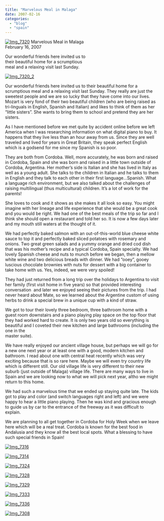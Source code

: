 ```yaml
---
title: "Marvelous Meal in Malaga"
date: 2007-02-16
categories: 
  - "blog"
  - "spain"
---
```


 [![Img_7320](https://pub-ac94b3f306b24c0dba4238943c97f2e1.r2.dev/2008/04/18/img_7320.png "Img_7320")](https://pub-ac94b3f306b24c0dba4238943c97f2e1.r2.dev/photos/uncategorized/2008/04/18/img_7320.png) Marvelous Meal in Malaga  
February 16, 2007

Our wonderful friends here invited us to  
their beautiful home for a scrumptious  
meal and a relaxing visit last Sunday.

<!--more-->

[![Img_7320_2](https://pub-ac94b3f306b24c0dba4238943c97f2e1.r2.dev/2008/04/18/img_7320_2.png "Img_7320_2")](https://pub-ac94b3f306b24c0dba4238943c97f2e1.r2.dev/photos/uncategorized/2008/04/18/img_7320_2.png)

Our wonderful friends here invited us to their beautiful home for a scrumptious meal and a relaxing visit last Sunday. They really are just the sweetest people and we are so lucky that they have come into our lives. Mozart is very fond of their two beautiful children (who are being raised as tri-linguals in English, Spanish and Italian) and likes to think of them as her “little sisters”. She wants to bring them to school and pretend they are her sisters.

As I have mentioned before we met quite by accident online before we left America when I was researching information on what digital piano to buy. It happens that they live less than an hour away from us. Since they are well traveled and lived for years in Great Britain, they speak perfect English which is a godsend for me since my Spanish is so poor.

They are both from Cordoba. Well, more accurately, he was born and raised in Cordoba, Spain and she was born and raised in a little town outside of Cordoba, Argentina. Her mother’s side is Italian and she has lived in Italy as well as a young adult. She talks to the children in Italian and he talks to them in English and they talk to each other in their first language...Spanish. What a language rich environment, but we also talked about the challenges of raising multilingual (thus multicultural) children. It’s a lot of work for the parents!

She loves to cook and it shows as she makes it all look so easy. You might imagine with her lineage and life experience that she would be a great cook and you would be right. We had one of the best meals of the trip so far and I think she should open a restaurant and told her so. It is now a few days later and my mouth still waters at the thought of it.

We had perfectly baked salmon with an out-of-this-world blue cheese white sauce to top it and perfectly baked sliced potatoes with rosemary and onions. Two great green salads and a yummy orange and dried cod dish that was his mother’s recipe and a typical Cordoba, Spain specialty. We had lovely Spanish cheese and nuts to munch before we began, then a mellow white wine and two delicious breads with dinner. We had “ooey”, gooey luscious chocolate brownies with nuts for dessert with a big container to take home with us. Yes, indeed, we were very spoiled!

They had just returned from a long trip over the holidays to Argentina to visit her family (first visit home in five years) so that provided interesting conversation  and later we enjoyed seeing their pictures from the trip. I had never heard about Mate, so we learned about the Argentine custom of using herbs to drink a special brew in a unique cup with a kind of straw.

We got to tour their lovely three bedroom, three bathroom home with a guest room downstairs and a piano playing play space on the top floor that they had worked hard to create. It is only two years old so everything is beautiful and I coveted their new kitchen and large bathrooms (including the one in the  
master suite).

We have really enjoyed our ancient village house, but perhaps we will go for a new one next year or at least one with a good, modern kitchen and bathroom. I read about one with central heat recently which was very exciting because that is so rare here. Maybe we will even try country life which is different still. Our old village life is very different to their new suburb (just outside of Malaga) village life. There are many ways to live in Spain and we are looking now to what we will pick next year, altho we might return to this home.

We had such a marvelous time that we ended up staying quite late. The kids got to play and color (and switch languages right and left) and we were happy to hear a little piano playing. Then he was kind and gracious enough to guide us by car to the entrance of the freeway as it was difficult to explain.

We are planning to all get together in Cordoba for Holy Week when we leave here which will be a real treat. Cordoba is known for the best food in Andalusia and they know all the best local spots. What a blessing to have such special friends in Spain!

[![Img_7316](https://pub-ac94b3f306b24c0dba4238943c97f2e1.r2.dev/2008/04/18/img_7316.png "Img_7316")](https://pub-ac94b3f306b24c0dba4238943c97f2e1.r2.dev/photos/uncategorized/2008/04/18/img_7316.png)

[![Img_7314](https://pub-ac94b3f306b24c0dba4238943c97f2e1.r2.dev/2008/04/18/img_7314.png "Img_7314")](https://pub-ac94b3f306b24c0dba4238943c97f2e1.r2.dev/photos/uncategorized/2008/04/18/img_7314.png)

[![Img_7324](https://pub-ac94b3f306b24c0dba4238943c97f2e1.r2.dev/2008/04/18/img_7324.png "Img_7324")](https://pub-ac94b3f306b24c0dba4238943c97f2e1.r2.dev/photos/uncategorized/2008/04/18/img_7324.png)

[![Img_7328](https://pub-ac94b3f306b24c0dba4238943c97f2e1.r2.dev/2008/04/18/img_7328.png "Img_7328")](https://pub-ac94b3f306b24c0dba4238943c97f2e1.r2.dev/photos/uncategorized/2008/04/18/img_7328.png)

[![Img_7329](https://pub-ac94b3f306b24c0dba4238943c97f2e1.r2.dev/2008/04/18/img_7329.png "Img_7329")](https://pub-ac94b3f306b24c0dba4238943c97f2e1.r2.dev/photos/uncategorized/2008/04/18/img_7329.png)

[![Img_7333](https://pub-ac94b3f306b24c0dba4238943c97f2e1.r2.dev/2008/04/18/img_7333.png "Img_7333")](https://pub-ac94b3f306b24c0dba4238943c97f2e1.r2.dev/photos/uncategorized/2008/04/18/img_7333.png)

[![Img_7336](https://pub-ac94b3f306b24c0dba4238943c97f2e1.r2.dev/2008/04/18/img_7336.png "Img_7336")](https://pub-ac94b3f306b24c0dba4238943c97f2e1.r2.dev/photos/uncategorized/2008/04/18/img_7336.png)

[![Img_7308](https://pub-ac94b3f306b24c0dba4238943c97f2e1.r2.dev/2008/04/18/img_7308.png "Img_7308")](https://pub-ac94b3f306b24c0dba4238943c97f2e1.r2.dev/photos/uncategorized/2008/04/18/img_7308.png)
